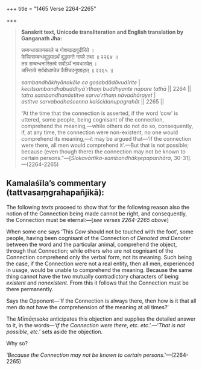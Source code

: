 +++
title = "1465 Verse 2264-2265"

+++
> **Sanskrit text, Unicode transliteration and English translation by Ganganath Jha:** 
>
> सम्बन्धाख्यानकाले च गोशब्दादावुदीरिते ।  
> केचित्सम्बन्धबुद्ध्याऽर्थं बुद्ध्यन्ते नापरे तथा ॥ २२६४ ॥  
> तत्र सम्बन्धनास्तित्वे सर्वोऽर्थं नावधारयेत् ।  
> अस्तित्वे सर्वबोधश्चेन्न कैश्चिदनुपग्रहात् ॥ २२६५ ॥ 
>
> *sambandhākhyānakāle ca gośabdādāvudīrite* \|  
> *kecitsambandhabuddhyā'rthaṃ buddhyante nāpare tathā* \|\| 2264 \|\|  
> *tatra sambandhanāstitve sarvo'rthaṃ nāvadhārayet* \|  
> *astitve sarvabodhaścenna kaiścidanupagrahāt* \|\| 2265 \|\| 
>
> “At the time that the connection is asserted, if the word ‘cow’ is uttered, some people, being cognisant of the connection, comprehend the meaning,—while others do not do so, consequently, if, at any time, the connection were non-existent, no one would comprehend its meaning,—it may be argued that—‘if the connection were there, all men would comprehend it’.—But that is not possible; because (even though there) the connection may not be known to certain persons.”—[*Ślokavārtika-sambandhākṣepaparihāra*, 30-31].—(2264-2265)



## Kamalaśīla’s commentary (tattvasaṃgrahapañjikā):

The following *texts* proceed to show that for the following reason also the notion of the Connection being made cannot be right, and consequently, the Connection must be eternal:—[*see verses 2264-2265 above*]

When some one says ‘This *Cow* should not be touched with the foot’, some people, having been cognisant of the Connection of *Denoted and Denoter* between the word and the particular animal, comprehend the object, through that Connection; while others who are not cognisant of the Connection comprehend only the verbal form, not its meaning. Such being the case, if the Connection were not a real entity, then all men, experienced in usage, would be unable to comprehend the meaning. Because the same thing cannot have the two mutually contradictory characters of being *existent* and *nonexistent*. From this it follows that the Connection must be there permanently.

Says the Opponent—‘If the Connection is always there, then how is it that all men do not have the comprehension of the meaning at all times?’

The *Mīmāṃsaka* anticipates this objection and supplies the detailed answer to it, in the words—‘*If the Connection were there*, *etc. etc*.’.—‘*That is not possible*, *etc*.’ sets aside the objection.

Why so?

‘*Because the Connection may not be known to certain persons*.’—(2264-2265)



